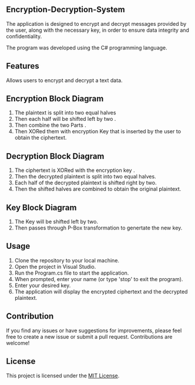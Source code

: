## Encryption-Decryption-System

The application is designed to encrypt and decrypt messages provided by the user, 
along with the necessary key, in order to ensure data integrity and confidentiality.

The program was developed using the C# programming language.


## Features
Allows users to encrypt and decrypt a text data.


## Encryption Block Diagram
1. The plaintext is split into two equal halves
2. Then each half will be shifted left by two .
3. Then combine the two Parts .
4. Then XORed them with encryption Key that is inserted by the user to obtain the ciphertext.

## Decryption Block Diagram
1. The ciphertext is XORed with the encryption key .
2. Then the decrypted plaintext is split into two equal halves.
3. Each half of the decrypted plaintext is shifted right by two.
4. Then the shifted halves are combined to obtain the original plaintext.

## Key Block Diagram
1. The Key will be shifted left by two.
2. Then passes through P-Box transformation to genertate the new key.

## Usage
1. Clone the repository to your local machine.
2. Open the project in Visual Studio.
3. Run the Program.cs file to start the application.
4. When prompted, enter your name (or type 'stop' to exit the program).
5. Enter your desired key.
6. The application will display the encrypted ciphertext and the decrypted plaintext.

## Contribution

If you find any issues or have suggestions for improvements, please feel free to create a new issue or submit a pull request. Contributions are welcome!

## License

This project is licensed under the [MIT License](LICENSE).
